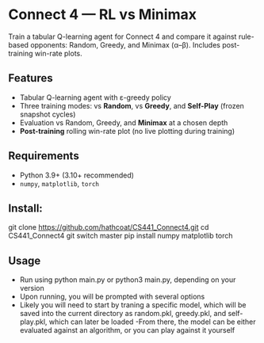 # Connect 4 — RL vs Minimax

Train a tabular Q-learning agent for Connect 4 and compare it against rule-based opponents: Random, Greedy, and Minimax (α–β). Includes post-training win-rate plots.

## Features
- Tabular Q-learning agent with ε-greedy policy
- Three training modes: vs **Random**, vs **Greedy**, and **Self-Play** (frozen snapshot cycles)
- Evaluation vs Random, Greedy, and **Minimax** at a chosen depth
- **Post-training** rolling win-rate plot (no live plotting during training)

## Requirements
- Python 3.9+ (3.10+ recommended)
- `numpy`, `matplotlib`, `torch`

## Install:
git clone https://github.com/hathcoat/CS441_Connect4.git
cd CS441_Connect4
git switch master
pip install numpy matplotlib torch

## Usage
- Run using python main.py or python3 main.py, depending on your version
- Upon running, you will be prompted with several options
- Likely you will need to start by traning a specific model, which will be saved into the current directory as random.pkl, greedy.pkl, and self-play.pkl, which can later be loaded
-From there, the model can be either evaluated against an algorithm, or you can play against it yourself